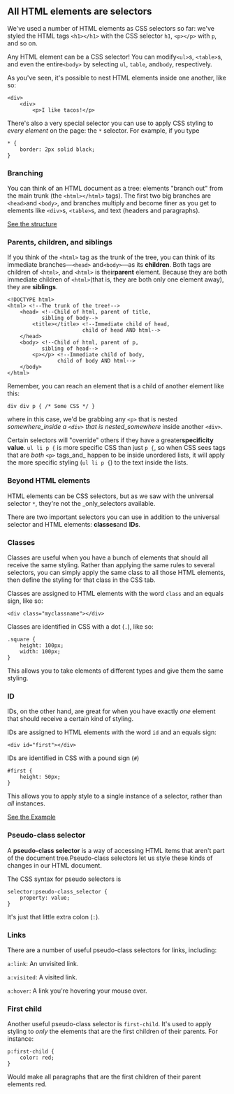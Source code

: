 ## **All HTML elements are selectors**

We've used a number of HTML elements as CSS selectors so far: we've styled the HTML tags `<h1></h1>` with the CSS selector `h1`, `<p></p>` with `p`, and so on.

Any HTML element can be a CSS selector! You can modify`<ul>`s, `<table>`s, and even the entire`<body>` by selecting `ul`, `table`, and`body`, respectively.

As you've seen, it's possible to nest HTML elements inside one another, like so:

```
<div>
    <div>
        <p>I like tacos!</p>
```

There's also a very special selector you can use to apply CSS styling to _every element_ on the page: the `*` selector. For example, if you type

```
* {
    border: 2px solid black;
}
```

### **Branching**

You can think of an HTML document as a tree: elements "branch out" from the main trunk \(the `<html></html>` tags\). The first two big branches are `<head>`and `<body>`, and branches multiply and become finer as you get to elements like `<div>`s, `<table>`s, and text \(headers and paragraphs\).

[See the structure](https://denishromenko.gitbooks.io/codeacademy_doc/content/classes_and_ids/ex1.html)

### **Parents, children, and siblings**

If you think of the `<html>` tag as the trunk of the tree, you can think of its immediate branches—`<head>` and`<body>`—as its **children**. Both tags are children of `<html>`, and `<html>` is their**parent** element. Because they are both immediate children of `<html>`\(that is, they are both only one element away\), they are **siblings**.

```
<!DOCTYPE html>
<html> <!--The trunk of the tree!-->
    <head> <!--Child of html, parent of title,
           sibling of body-->
        <title></title> <!--Immediate child of head,
                        child of head AND html-->
    </head>
    <body> <!--Child of html, parent of p,
           sibling of head-->
        <p></p> <!--Immediate child of body,
                child of body AND html-->
    </body>
</html>
```

Remember, you can reach an element that is a child of another element like this:

```
div div p { /* Some CSS */ }
```

where in this case, we'd be grabbing any `<p>` that is nested _somewhere\_inside a _`<div>`_ that is nested\_somewhere_ inside another `<div>`.

Certain selectors will "override" others if they have a greater**specificity value**. `ul li p {` is more specific CSS than just `p {`, so when CSS sees tags that are _both_ `<p>` tags_and_ happen to be inside unordered lists, it will apply the more specific styling \(`ul li p {`\) to the text inside the lists.

### **Beyond HTML elements**

HTML elements can be CSS selectors, but as we saw with the universal selector `*`, they're not the \_only\_selectors available.

There are two important selectors you can use in addition to the universal selector and HTML elements: **classes**and **IDs**.

### Classes

Classes are useful when you have a bunch of elements that should all receive the same styling. Rather than applying the same rules to several selectors, you can simply apply the same class to all those HTML elements, then define the styling for that class in the CSS tab.

Classes are assigned to HTML elements with the word `class` and an equals sign, like so:

```
<div class="myclassname"></div>
```

Classes are identified in CSS with a dot \(`.`\), like so:

```
.square {
    height: 100px;
    width: 100px;
}
```

This allows you to take elements of different types and give them the same styling.

### ID

IDs, on the other hand, are great for when you have exactly _one_ element that should receive a certain kind of styling.

IDs are assigned to HTML elements with the word `id` and an equals sign:

```
<div id="first"></div>
```

IDs are identified in CSS with a pound sign \(`#`\)

```
#first {
    height: 50px;
}
```

This allows you to apply style to a single instance of a selector, rather than _all_ instances.

[See the Example](https://denishromenko.gitbooks.io/codeacademy_doc/content/classes_and_ids/ex2.html)

### **Pseudo-class selector**

A **pseudo-class selector** is a way of accessing HTML items that aren't part of the document tree.Pseudo-class selectors let us style these kinds of changes in our HTML document.

The CSS syntax for pseudo selectors is

```
selector:pseudo-class_selector {
    property: value;
}
```

It's just that little extra colon \(`:`\).

### **Links**

There are a number of useful pseudo-class selectors for links, including:

`a:link`: An unvisited link.

`a:visited`: A visited link.

`a:hover`: A link you're hovering your mouse over.

### **First child**



Another useful pseudo-class selector is `first-child`. It's used to apply styling to _only_ the elements that are the first children of their parents. For instance:



```
p:first-child {
    color: red;
}
```



Would make all paragraphs that are the first children of their parent elements red.



